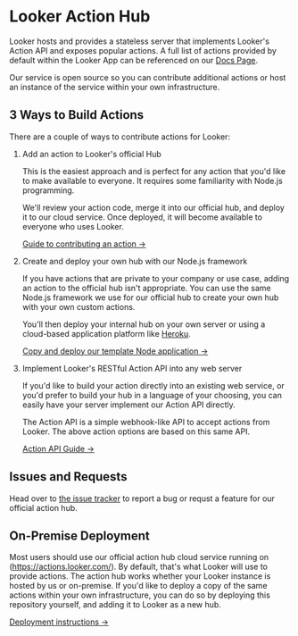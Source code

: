 # Looker Action Hub

Looker hosts and provides a stateless server that implements Looker's Action API and exposes popular actions. A full list of actions provided by default within the Looker App can be referenced on our [Docs Page](https://docs.looker.com/r/admin/action-hub).

Our service is open source so you can contribute additional actions or host an instance of the service within your own infrastructure.

## 3 Ways to Build Actions

There are a couple of ways to contribute actions for Looker:

1. Add an action to Looker's official Hub

   This is the easiest approach and is perfect for any action that you'd like to make available to everyone. It requires some familiarity with Node.js programming.

   We'll review your action code, merge it into our official hub, and deploy it to our cloud service. Once deployed, it will become available to everyone who uses Looker.

   [Guide to contributing an action &rarr;](docs/adding_actions.md)

2. Create and deploy your own hub with our Node.js framework

   If you have actions that are private to your company or use case, adding an action to the official hub isn't appropriate. You can use the same Node.js framework we use for our official hub to create your own hub with your own custom actions.

   You'll then deploy your internal hub on your own server or using a cloud-based application platform like [Heroku](https://www.heroku.com/).

   [Copy and deploy our template Node application &rarr;](https://github.com/looker/custom-action-hub-example)

3. Implement Looker's RESTful Action API into any web server

   If you'd like to build your action directly into an existing web service, or you'd prefer to build your hub in a language of your choosing, you can easily have your server implement our Action API directly.

   The Action API is a simple webhook-like API to accept actions from Looker. The above action options are based on this same API.

   [Action API Guide &rarr;](docs/action_api.md)

## Issues and Requests

Head over to [the issue tracker](https://github.com/looker/actions/issues) to report a bug or requst a feature for our official action hub.

## On-Premise Deployment

Most users should use our official action hub cloud service running on (https://actions.looker.com/). By default, that's what Looker will use to provide actions. The action hub works whether your Looker instance is hosted by us or on-premise. If you'd like to deploy a copy of the same actions within your own infrastructure, you can do so by deploying this repository yourself, and adding it to Looker as a new hub.

[Deployment instructions &rarr;](docs/deploying.md)
